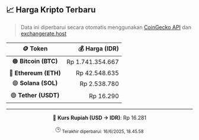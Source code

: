 

<!-- HARGA_KRIPTO -->
## 📈 Harga Kripto Terbaru

> Data ini diperbarui secara otomatis menggunakan [CoinGecko API](https://www.coingecko.com/) dan [exchangerate.host](https://exchangerate.host/)

<div align="center">

| 🪙 Token | 💰 Harga (IDR) |
|:------:|---------------:|
| 🟠 **Bitcoin (BTC)**   | Rp 1.741.354.667 |
| 🔵 **Ethereum (ETH)**  | Rp 42.548.635 |
| 🟣 **Solana (SOL)**    | Rp 2.538.780 |
| 🟢 **Tether (USDT)**   | Rp 16.290 |

---

💱 **Kurs Rupiah (USD → IDR)**: Rp 16.281

🕒 <sub>Terakhir diperbarui: 16/6/2025, 18.45.58</sub>

</div>
<!-- /HARGA_KRIPTO -->